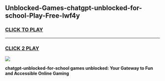 
## Unblocked-Games-chatgpt-unblocked-for-school-Play-Free-lwf4y
<h3>
<a href="https://premium76.site?title=chatgpt-unblocked-for-school&ref=19M">CLICK TO PLAY</a></h3>
<hr>

<h3>
<a href="https://premium76.site?title=chatgpt-unblocked-for-school&ref=19M">CLICK 2 PLAY</a>
  
</h3>

<a href="https://premium76.site?title=chatgpt-unblocked-for-school&ref=19M"><img src="https://clearcache.store/games.png"></a>


**chatgpt-unblocked-for-school games unblocked: Your Gateway to Fun and Accessible Online Gaming**
